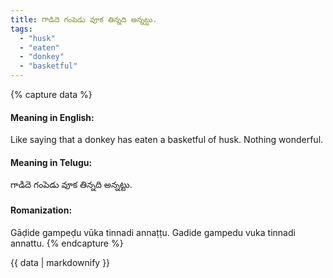 ```yaml
---
title: గాడిదె గంపెడు వూక తిన్నది అన్నట్టు.
tags:
  - "husk"
  - "eaten"
  - "donkey"
  - "basketful"
---
```


{% capture data %}
#### Meaning in English:
Like saying that a donkey has eaten a basketful of husk.
Nothing wonderful.

#### Meaning in Telugu:
గాడిదె గంపెడు వూక తిన్నది అన్నట్టు.

#### Romanization:
Gāḍide gampeḍu vūka tinnadi annaṭṭu.
Gadide gampedu vuka tinnadi annattu.
{% endcapture %}

{{ data | markdownify }}

